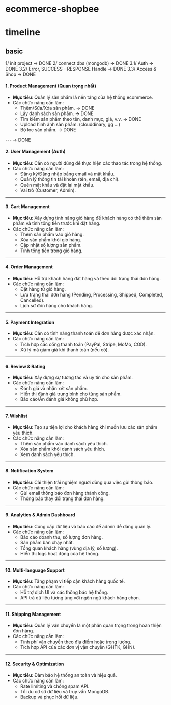 # ecommerce-shopbee

# timeline


## basic
1/ init project -> DONE
2/ connect dbs (mongodb) -> DONE
3.1/ Auth -> DONE
3.2/ Error, SUCCESS - RESPONSE Handle -> DONE
3.3/ Access & Shop -> DONE

#### **1. Product Management (Quan trọng nhất)**
- **Mục tiêu**: Quản lý sản phẩm là nền tảng của hệ thống ecommerce.
- Các chức năng cần làm:
  - Thêm/Sửa/Xóa sản phẩm.  -> DONE
  - Lấy danh sách sản phẩm. -> DONE
  - Tìm kiếm sản phẩm theo tên, danh mục, giá, v.v. -> DONE
  - Upload hình ảnh sản phẩm. (clouddinary, gg ...)
  - Bộ lọc sản phẩm. -> DONE

--- -> DONE 

#### **2. User Management (Auth)**
- **Mục tiêu**: Cần có người dùng để thực hiện các thao tác trong hệ thống.
- Các chức năng cần làm:
  - Đăng ký/Đăng nhập bằng email và mật khẩu.
  - Quản lý thông tin tài khoản (tên, email, địa chỉ).
  - Quên mật khẩu và đặt lại mật khẩu.
  - Vai trò (Customer, Admin).

---

#### **3. Cart Management**
- **Mục tiêu**: Xây dựng tính năng giỏ hàng để khách hàng có thể thêm sản phẩm và tính tổng tiền trước khi đặt hàng.
- Các chức năng cần làm:
  - Thêm sản phẩm vào giỏ hàng.
  - Xóa sản phẩm khỏi giỏ hàng.
  - Cập nhật số lượng sản phẩm.
  - Tính tổng tiền trong giỏ hàng.

---

#### **4. Order Management**
- **Mục tiêu**: Hỗ trợ khách hàng đặt hàng và theo dõi trạng thái đơn hàng.
- Các chức năng cần làm:
  - Đặt hàng từ giỏ hàng.
  - Lưu trạng thái đơn hàng (Pending, Processing, Shipped, Completed, Cancelled).
  - Lịch sử đơn hàng cho khách hàng.

---

#### **5. Payment Integration**
- **Mục tiêu**: Cần có tính năng thanh toán để đơn hàng được xác nhận.
- Các chức năng cần làm:
  - Tích hợp các cổng thanh toán (PayPal, Stripe, MoMo, COD).
  - Xử lý mã giảm giá khi thanh toán (nếu có).

---

#### **6. Review & Rating**
- **Mục tiêu**: Xây dựng sự tương tác và uy tín cho sản phẩm.
- Các chức năng cần làm:
  - Đánh giá và nhận xét sản phẩm.
  - Hiển thị đánh giá trung bình cho từng sản phẩm.
  - Báo cáo/Ẩn đánh giá không phù hợp.

---

#### **7. Wishlist**
- **Mục tiêu**: Tạo sự tiện lợi cho khách hàng khi muốn lưu các sản phẩm yêu thích.
- Các chức năng cần làm:
  - Thêm sản phẩm vào danh sách yêu thích.
  - Xóa sản phẩm khỏi danh sách yêu thích.
  - Xem danh sách yêu thích.

---

#### **8. Notification System**
- **Mục tiêu**: Cải thiện trải nghiệm người dùng qua việc gửi thông báo.
- Các chức năng cần làm:
  - Gửi email thông báo đơn hàng thành công.
  - Thông báo thay đổi trạng thái đơn hàng.

---

#### **9. Analytics & Admin Dashboard**
- **Mục tiêu**: Cung cấp dữ liệu và báo cáo để admin dễ dàng quản lý.
- Các chức năng cần làm:
  - Báo cáo doanh thu, số lượng đơn hàng.
  - Sản phẩm bán chạy nhất.
  - Tổng quan khách hàng (vùng địa lý, số lượng).
  - Hiển thị logs hoạt động của hệ thống.

---

#### **10. Multi-language Support**
- **Mục tiêu**: Tăng phạm vi tiếp cận khách hàng quốc tế.
- Các chức năng cần làm:
  - Hỗ trợ dịch UI và các thông báo hệ thống.
  - API trả dữ liệu tương ứng với ngôn ngữ khách hàng chọn.

---

#### **11. Shipping Management**
- **Mục tiêu**: Quản lý vận chuyển là một phần quan trọng trong hoàn thiện đơn hàng.
- Các chức năng cần làm:
  - Tính phí vận chuyển theo địa điểm hoặc trọng lượng.
  - Tích hợp API của các đơn vị vận chuyển (GHTK, GHN).

---

#### **12. Security & Optimization**
- **Mục tiêu**: Đảm bảo hệ thống an toàn và hiệu quả.
- Các chức năng cần làm:
  - Rate limiting và chống spam API.
  - Tối ưu cơ sở dữ liệu và truy vấn MongoDB.
  - Backup và phục hồi dữ liệu.
